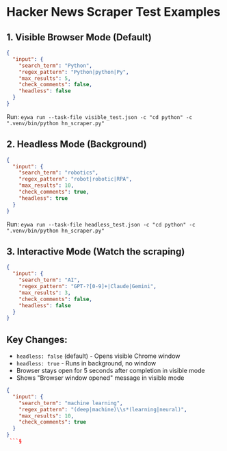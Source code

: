 # Hacker News Scraper Test Examples

## 1. Visible Browser Mode (Default)
```json
{
  "input": {
    "search_term": "Python",
    "regex_pattern": "Python|python|Py",
    "max_results": 5,
    "check_comments": false,
    "headless": false
  }
}
```
Run: `eywa run --task-file visible_test.json -c "cd python" -c ".venv/bin/python hn_scraper.py"`

## 2. Headless Mode (Background)
```json
{
  "input": {
    "search_term": "robotics",
    "regex_pattern": "robot|robotic|RPA",
    "max_results": 10,
    "check_comments": true,
    "headless": true
  }
}
```
Run: `eywa run --task-file headless_test.json -c "cd python" -c ".venv/bin/python hn_scraper.py"`

## 3. Interactive Mode (Watch the scraping)
```json
{
  "input": {
    "search_term": "AI",
    "regex_pattern": "GPT-?[0-9]+|Claude|Gemini",
    "max_results": 3,
    "check_comments": false,
    "headless": false
  }
}
```

## Key Changes:
- `headless: false` (default) - Opens visible Chrome window
- `headless: true` - Runs in background, no window
- Browser stays open for 5 seconds after completion in visible mode
- Shows "Browser window opened" message in visible mode


```json
{
  "input": {
    "search_term": "machine learning",
    "regex_pattern": "(deep|machine)\\s*(learning|neural)",
    "max_results": 10,
    "check_comments": true
  }
}
 ```§

